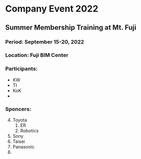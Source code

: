# Company Event 2022
## Summer Membership Training at Mt. Fuji
### Period: September 15-20, 2022
### Location: Fuji BIM Center
### Participants: 
- KW
- TI
- KoK
- 
### Sponcers: 
4. Toyota
   1. ER
   2. Robotics
6. Sony
7. Taisei
8. Panasonic
9. 
